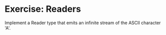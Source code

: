 # Exercise: Readers
Implement a Reader type that emits an infinite stream of the ASCII character 'A'.
